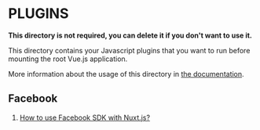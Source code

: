 # PLUGINS

**This directory is not required, you can delete it if you don't want to use it.**

This directory contains your Javascript plugins that you want to run before mounting the root Vue.js application.

More information about the usage of this directory in [the documentation](https://nuxtjs.org/guide/plugins).

## Facebook

1. [How to use Facebook SDK with Nuxt.js?](https://stackoverflow.com/questions/43665115/how-to-use-facebook-sdk-with-nuxt-js)